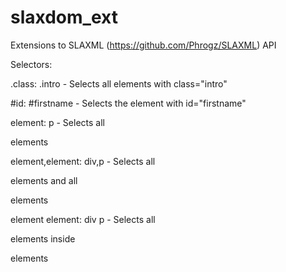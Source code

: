 # slaxdom_ext
Extensions to SLAXML (https://github.com/Phrogz/SLAXML) API


Selectors:

.class: 	.intro -	Selects all elements with class="intro"  


 #id: #firstname - 	Selects the element with id="firstname"


element:      p  - 	Selects all <p> elements


element,element: div,p - Selects all <div> elements and all <p> elements


element element: div p - Selects all <p> elements inside <div> elements
